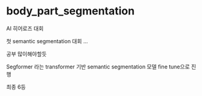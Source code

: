 # body_part_segmentation

AI 히어로즈 대회

첫 semantic segmentation 대회 ...


공부 많이해야할듯

Segformer 라는 transformer 기반 semantic segmentation 모델 fine tune으로 진행 


최종 6등
